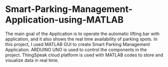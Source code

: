 # Smart-Parking-Management-Application-using-MATLAB

The main goal of the Application is to operate the automatic lifting bar with application, and it also shows the real time availability of parking spots. 
In this project, I used MATLAB GUI to create Smart Parking Management Application. ARDUINO UNO is used to control the components in the project. ThingSpeak cloud platform is used with MATLAB codes to store and visualize data in real time.
